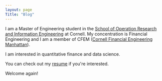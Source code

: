 ```yaml
---
layout: page
Title: "Blog"
---
```


I am a Master of Engineering student in the [School of Operation Research and Information Engineering](https://www.orie.cornell.edu/orie) at Cornell. My concentration is Financial Engineering and I am a member of CFEM ([Cornell Financial Engineering Manhattan](https://www.orie.cornell.edu/orie/cfem)).

I am interested in quantitative finance and data science.

You can check out my [resume]({{zhanhongtuyao.github.i}}/Yao.Zhanhongtu.Resume.pdf) if you're interested.

Welcome again!
